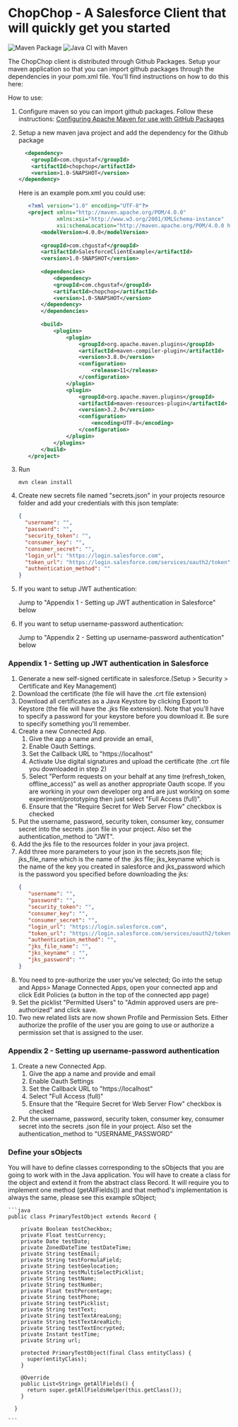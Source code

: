 

ChopChop - A Salesforce Client that will quickly get you started
===============

![Maven Package](https://github.com/chgustaf/ChopChop/workflows/Maven%20Package/badge.svg)
![Java CI with Maven](https://github.com/chgustaf/ChopChop/workflows/Java%20CI%20with%20Maven/badge.svg?branch=master)

The ChopChop client is distributed through Github Packages. Setup your maven application so that 
you can import github packages through the dependencies in your pom.xml file. You'll find 
instructions on how to do this here:


How to use:

1. Configure maven so you can import github packages. Follow these instructions:
[Configuring Apache Maven for use with GitHub Packages](https://docs.github.com/en/free-pro-team@latest/packages/guides/configuring-apache-maven-for-use-with-github-packages#authenticating-to-github-packages)
                       
2. Setup a new maven java project and add the dependency for the Github package 
    ```XML
      <dependency>
        <groupId>com.chgustaf</groupId>
        <artifactId>chopchop</artifactId>
        <version>1.0-SNAPSHOT</version>
    </dependency>
    ```
    
    Here is an example pom.xml you could use:
    ```xml
       <?xml version="1.0" encoding="UTF-8"?>
       <project xmlns="http://maven.apache.org/POM/4.0.0"
                xmlns:xsi="http://www.w3.org/2001/XMLSchema-instance"
                xsi:schemaLocation="http://maven.apache.org/POM/4.0.0 http://maven.apache.org/xsd/maven-4.0.0.xsd">
           <modelVersion>4.0.0</modelVersion>
       
           <groupId>com.chgustaf</groupId>
           <artifactId>SalesforceClientExample</artifactId>
           <version>1.0-SNAPSHOT</version>
       
           <dependencies>
               <dependency>
               <groupId>com.chgustaf</groupId>
               <artifactId>chopchop</artifactId>
               <version>1.0-SNAPSHOT</version>
           </dependency>
           </dependencies>
       
           <build>
               <plugins>
                   <plugin>
                       <groupId>org.apache.maven.plugins</groupId>
                       <artifactId>maven-compiler-plugin</artifactId>
                       <version>3.8.0</version>
                       <configuration>
                           <release>11</release>
                       </configuration>
                   </plugin>
                   <plugin>
                       <groupId>org.apache.maven.plugins</groupId>
                       <artifactId>maven-resources-plugin</artifactId>
                       <version>3.2.0</version>
                       <configuration>
                           <encoding>UTF-8</encoding>
                       </configuration>
                   </plugin>
               </plugins>
           </build>
       </project>
    ```
 
3. Run 
    ```
    mvn clean install
    ```

4. Create new secrets file named "secrets.json" in your projects resource folder and add your 
credentials with 
this json template:
    ```json
    {
      "username": "",
      "password": "",
      "security_token": "",
      "consumer_key": "",
      "consumer_secret": "",
      "login_url": "https://login.salesforce.com",
      "token_url": "https://login.salesforce.com/services/oauth2/token",
      "authentication_method": ""
    }
    ```

5. If you want to setup JWT authentication:
    
    Jump to "Appendix 1 - Setting up JWT authentication in Salesforce" below
    
6. If you want to setup username-password authentication:
    
    Jump to "Appendix 2 - Setting up username-password authentication" below



### Appendix 1 - Setting up JWT authentication in Salesforce
1. Generate a new self-signed certificate in salesforce.(Setup > Security > Certificate and Key 
Management)
2. Download the certificate (the file will have the .crt file extension)
3. Download all certificates as a Java Keystore by clicking Export to Keystore (the file will have 
the .jks file extension). 
Note that you'll have to specify a password for your keystore before you download it. Be sure to 
specify something you'll remember.
4. Create a new Connected App. 
    1. Give the app a name and provide an email, 
    2. Enable Oauth Settings.
    3. Set the Callback URL to "https://localhost"
    4. Activate Use digital signatures and upload the certificate (the .crt file you downloaded 
    in step 2)
    5. Select "Perform requests on your behalf at any time (refresh_token, offline_access)" as 
    well as another appropriate Oauth scope. If you are working in your own developer org and are
     just working on some experiment/prototyping then just select "Full Access (full)".
    6. Ensure that the "Require Secret for Web Server Flow" checkbox is checked
5. Put the username, password, security token, consumer key, consumer secret into the secrets
.json file in your project. Also set the authentication_method to "JWT".
6. Add the jks file to the resources folder in your java project.
7. Add three more parameters to your json in the secrets.json file; jks_file_name which is the 
name of the .jks file; jks_keyname which is the name of the key you created in 
salesforce and 
jks_password which is the password you specified before downloading the jks:
    ```json
    {
       "username": "",
       "password": "",
       "security_token": "",
       "consumer_key": "",
       "consumer_secret": "",
       "login_url": "https://login.salesforce.com",
       "token_url": "https://login.salesforce.com/services/oauth2/token",
       "authentication_method": "",
       "jks_file_name": "",
       "jks_keyname" : "",
       "jks_password": ""
    }
    ```
8. You need to pre-authorize the user you've selected; Go into the setup and Apps> Manage 
Connected 
Apps, open your connected app and click Edit Policies (a button in the top of the connected app 
page)
9. Set the picklist "Permitted Users" to "Admin approved users are pre-authorized" and click save.
10. Two new related lists are now shown Profile and Permission Sets. Either authorize the profile 
of the user you are going to use or authorize a permission set that is assigned to the user. 
### Appendix 2 - Setting up username-password authentication
1. Create a new Connected App.
    1. Give the app a name and provide and email
    2. Enable Oauth Settings
    3. Set the Callback URL to "https://localhost"
    4. Select "Full Access (full)"
    5. Ensure that the "Require Secret for Web Server Flow" checkbox is checked
2. Put the username, password, security token, consumer key, consumer secret into the secrets
.json file in your project. Also set the authentication_method to "USERNAME_PASSWORD"

### Define your sObjects
You will have to define classes corresponding to the sObjects that you are going to work with in 
the Java application. 
You will have to create a class for the object and extend it from the abstract class Record. It 
will require you to implement one method (getAllFields()) and that method's implementation is always 
the same, please see this example sObject; 
    
    ```java
    public class PrimaryTestObject extends Record {
      
        private Boolean testCheckbox;
        private Float testCurrency;
        private Date testDate;
        private ZonedDateTime testDateTime;
        private String testEmail;
        private String testFormulaField;
        private String testGeolocation;
        private String testMultiSelectPicklist;
        private String testName;
        private String testNumber;
        private Float testPercentage;
        private String testPhone;
        private String testPicklist;
        private String testText;
        private String testTextAreaLong;
        private String testTextAreaRich;
        private String testTextEncrypted;
        private Instant testTime;
        private String url;
      
        protected PrimaryTestObject(final Class entityClass) {
          super(entityClass);
        }
      
        @Override
        public List<String> getAllFields() {
          return super.getAllFieldsHelper(this.getClass());
        }
      
      }
    
    ```
    